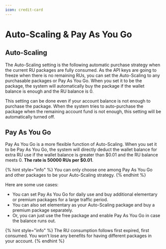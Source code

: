 ```yaml
---
icon: credit-card
---
```


# Auto-Scaling & Pay As You Go

## Auto-Scaling

The Auto-Scaling setting is the following automatic purchase strategy when the current RU packages are fully consumed. As the API keys are going to freeze when there is no remaining RUs, you can set the Auto-Scaling to any purchasable packages or Pay As You Go. When you set it to be the package, the system will automatically buy the package if the wallet balance is enough and the RU balance is 0.&#x20;

This setting can be done even if your account balance is not enough to purchase the package. When the system tries to auto-purchase the package when the remaining account fund is not enough, this setting will be automatically turned off.&#x20;

## Pay As You Go

Pay As You Go is a more flexible function of Auto-Scaling. When you set it to be Pay As You Go, the system will directly deduct the wallet balance for extra RU use if the wallet balance is greater than $0.01 and the RU balance meets 0. **The rate is 50000 RUs per $0.01**.&#x20;

{% hint style="info" %}
You can only choose one among Pay As You Go and other packages to be your Auto-Scaling strategy.&#x20;
{% endhint %}

Here are some use cases:

* You can set Pay As You Go for daily use and buy additional elementary or premium packages for a large traffic period.&#x20;
* You can also set elementary as your Auto-Scaling package and buy a premium package separately.&#x20;
* Or, you can just use the free package and enable Pay As You Go in case the balance runs out.&#x20;

{% hint style="info" %}
The RU consumption follows first expired, first consumed. You won’t lose any benefits for having different packages in your account.
{% endhint %}
